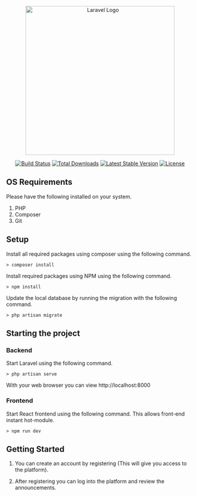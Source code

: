 <p align="center"><a href="https://laravel.com" target="_blank"><img src="https://raw.githubusercontent.com/laravel/art/master/logo-lockup/5%20SVG/2%20CMYK/1%20Full%20Color/laravel-logolockup-cmyk-red.svg" width="400" alt="Laravel Logo"></a></p>

<p align="center">
<a href="https://github.com/laravel/framework/actions"><img src="https://github.com/laravel/framework/workflows/tests/badge.svg" alt="Build Status"></a>
<a href="https://packagist.org/packages/laravel/framework"><img src="https://img.shields.io/packagist/dt/laravel/framework" alt="Total Downloads"></a>
<a href="https://packagist.org/packages/laravel/framework"><img src="https://img.shields.io/packagist/v/laravel/framework" alt="Latest Stable Version"></a>
<a href="https://packagist.org/packages/laravel/framework"><img src="https://img.shields.io/packagist/l/laravel/framework" alt="License"></a>
</p>

## OS Requirements
Please have the following installed on your system.
1. PHP
1. Composer
1. Git

## Setup
Install all required packages using composer using the following command.

```
> composer install
```

Install required packages using NPM using the following command.
```
> npm install
```

Update the local database by running the migration with the following command.
```
> php artisan migrate
```


## Starting the project
### Backend
Start Laravel using the following command.
```
> php artisan serve
```
With your web browser you can view http://localhost:8000

### Frontend
Start React frontend using the following command. This allows front-end instant hot-module.
```
> npm run dev
```

## Getting Started
1. You can create an account by registering (This will give you access to the platform).

1. After registering you can log into the platform and review the announcements.